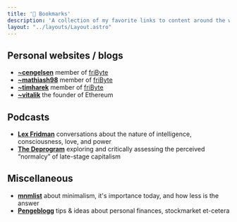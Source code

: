 ```yaml
---
title: '🔖 Bookmarks'
description: 'A collection of my favorite links to content around the web (blogs, podcasts, etc.).'
layout: "../layouts/Layout.astro"
---
```


## Personal websites / blogs

- [**~cengelsen**](https://cengelsen.no) member of [friByte](https://fribyte.no)
- [**~mathiash98**](https://mathiash98.github.io/) member of [friByte](https://fribyte.no)
- [**~timharek**](https://timharek.no/) member of [friByte](https://fribyte.no)
- [**~vitalik**](https://vitalik.eth.limo/) the founder of Ethereum

## Podcasts

- [**Lex Fridman**](https://lexfridman.com/podcast/) conversations about the nature of intelligence, consciousness, love, and power
- [**The Deprogram**](https://www.buzzsprout.com/1890340) exploring and critically assessing the perceived “normalcy” of late-stage capitalism

## Miscellaneous

- [**mnmlist**](https://mnmlist.com/) about minimalism, it's importance today, and how less is the answer 
- [**Pengeblogg**](https://pengeblogg.bloggnorge.com/) tips & ideas about personal finances, stockmarket et-cetera